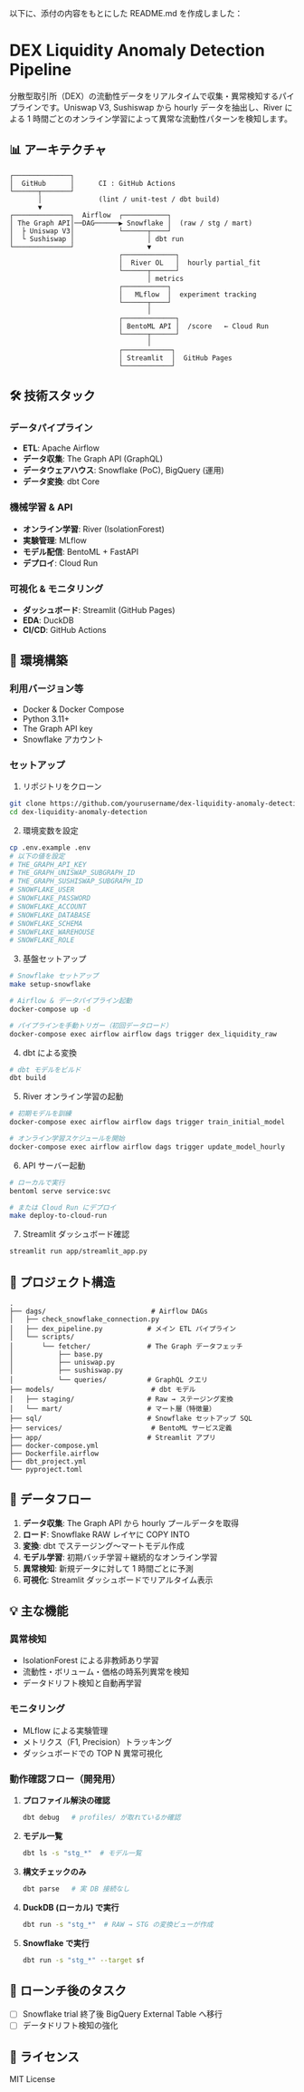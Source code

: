 以下に、添付の内容をもとにした README.md を作成しました：

# DEX Liquidity Anomaly Detection Pipeline

分散型取引所（DEX）の流動性データをリアルタイムで収集・異常検知するパイプラインです。Uniswap V3, Sushiswap から hourly データを抽出し、River による 1 時間ごとのオンライン学習によって異常な流動性パターンを検知します。

## 📊 アーキテクチャ

```
┌──────────────┐
│  GitHub      │      CI : GitHub Actions
└──────┬───────┘
       │              (lint / unit-test / dbt build)
       ▼
┌──────────────┐  Airflow  ┌───────────┐
│ The Graph API│──DAG──────▶ Snowflake │  (raw / stg / mart)
│  ├ Uniswap V3│           └──────┬────┘
│  └ Sushiswap │                  │ dbt run
└──────────────┘                  ▼
                           ┌─────────────┐
                           │  River OL   │  hourly partial_fit
                           └──────┬──────┘
                                  │ metrics
                           ┌───────────┐
                           │   MLflow  │  experiment tracking
                           └──────┬────┘
                                  │
                           ┌─────────────┐
                           │ BentoML API │  /score   ← Cloud Run
                           └──────┬──────┘
                                  │
                           ┌────────────┐
                           │ Streamlit  │  GitHub Pages
                           └────────────┘
```

## 🛠 技術スタック

### データパイプライン

- **ETL**: Apache Airflow
- **データ収集**: The Graph API (GraphQL)
- **データウェアハウス**: Snowflake (PoC), BigQuery (運用)
- **データ変換**: dbt Core

### 機械学習 & API

- **オンライン学習**: River (IsolationForest)
- **実験管理**: MLflow
- **モデル配信**: BentoML + FastAPI
- **デプロイ**: Cloud Run

### 可視化 & モニタリング

- **ダッシュボード**: Streamlit (GitHub Pages)
- **EDA**: DuckDB
- **CI/CD**: GitHub Actions

## 🚀 環境構築

### 利用バージョン等

- Docker & Docker Compose
- Python 3.11+
- The Graph API key
- Snowflake アカウント

### セットアップ

1. リポジトリをクローン

```bash
git clone https://github.com/yourusername/dex-liquidity-anomaly-detection.git
cd dex-liquidity-anomaly-detection
```

2. 環境変数を設定

```bash
cp .env.example .env
# 以下の値を設定
# THE_GRAPH_API_KEY
# THE_GRAPH_UNISWAP_SUBGRAPH_ID
# THE_GRAPH_SUSHISWAP_SUBGRAPH_ID
# SNOWFLAKE_USER
# SNOWFLAKE_PASSWORD
# SNOWFLAKE_ACCOUNT
# SNOWFLAKE_DATABASE
# SNOWFLAKE_SCHEMA
# SNOWFLAKE_WAREHOUSE
# SNOWFLAKE_ROLE
```

3. 基盤セットアップ

```bash
# Snowflake セットアップ
make setup-snowflake

# Airflow & データパイプライン起動
docker-compose up -d

# パイプラインを手動トリガー（初回データロード）
docker-compose exec airflow airflow dags trigger dex_liquidity_raw
```

4. dbt による変換

```bash
# dbt モデルをビルド
dbt build
```

5. River オンライン学習の起動

```bash
# 初期モデルを訓練
docker-compose exec airflow airflow dags trigger train_initial_model

# オンライン学習スケジュールを開始
docker-compose exec airflow airflow dags trigger update_model_hourly
```

6. API サーバー起動

```bash
# ローカルで実行
bentoml serve service:svc

# または Cloud Run にデプロイ
make deploy-to-cloud-run
```

7. Streamlit ダッシュボード確認

```bash
streamlit run app/streamlit_app.py
```

## 📂 プロジェクト構造

```
.
├── dags/                          # Airflow DAGs
│   ├── check_snowflake_connection.py
│   ├── dex_pipeline.py           # メイン ETL パイプライン
│   └── scripts/
│       └── fetcher/              # The Graph データフェッチ
│           ├── base.py
│           ├── uniswap.py
│           ├── sushiswap.py
│           └── queries/          # GraphQL クエリ
├── models/                        # dbt モデル
│   ├── staging/                  # Raw → ステージング変換
│   └── mart/                     # マート層（特徴量）
├── sql/                          # Snowflake セットアップ SQL
├── services/                      # BentoML サービス定義
├── app/                          # Streamlit アプリ
├── docker-compose.yml
├── Dockerfile.airflow
├── dbt_project.yml
└── pyproject.toml
```

## 🔄 データフロー

1. **データ収集**: The Graph API から hourly プールデータを取得
2. **ロード**: Snowflake RAW レイヤに COPY INTO
3. **変換**: dbt でステージング～マートモデル作成
4. **モデル学習**: 初期バッチ学習＋継続的なオンライン学習
5. **異常検知**: 新規データに対して 1 時間ごとに予測
6. **可視化**: Streamlit ダッシュボードでリアルタイム表示

## 💡 主な機能

### 異常検知

- IsolationForest による非教師あり学習
- 流動性・ボリューム・価格の時系列異常を検知
- データドリフト検知と自動再学習

### モニタリング

- MLflow による実験管理
- メトリクス（F1, Precision）トラッキング
- ダッシュボードでの TOP N 異常可視化

### 動作確認フロー（開発用）

1. **プロファイル解決の確認**

   ```bash
   dbt debug   # profiles/ が取れているか確認
   ```

2. **モデル一覧**

   ```bash
   dbt ls -s "stg_*"  # モデル一覧
   ```

3. **構文チェックのみ**

   ```bash
   dbt parse   # 実 DB 接続なし
   ```

4. **DuckDB (ローカル) で実行**

   ```bash
   dbt run -s "stg_*"  # RAW → STG の変換ビューが作成
   ```

5. **Snowflake で実行**

   ```bash
   dbt run -s "stg_*" --target sf
   ```

## 🚧 ローンチ後のタスク

- [ ] Snowflake trial 終了後 BigQuery External Table へ移行
- [ ] データドリフト検知の強化

## 📝 ライセンス

MIT License
